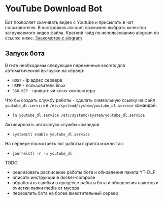 # YouTube Download Bot

Бот позволяет скачивать видео с Youtube и присылать в чат пользователю.
В настройках account возможно выбрать качество загружаемого видео файла.
Краткий гайд по использованию aiogram по ссылке ниже.
[Знакомство с aiogram](https://mastergroosha.github.io/telegram-tutorial-2/quickstart/)


## Запуск бота
В гите необходимы следующие переменные secrets для автоматической выгрузки на сервер:
- ```HOST``` - ip адрес сервера
- ```USER``` - пользователь linux
- ```SSH_KEY``` - приватный ключ компьютера

Что бы создать службу работы - сделать символьную ссылку на файл ```youtube_dl.service``` 
в ```/etc/systemd/system/youtube_dl.service``` командой:
- ```ln youtube_dl.service /etc/systemd/system/youtube_dl.service```

Активировать автозапуск службы командой
- ```systemctl enable youtube_dl.service```

На сервере посмотреть лог работы скрипта можно так:
- ```journalctl -r -u youtube_dl```

TODO
- реализовать расписание работы бота и обновления пакета YT-DLP
- описать инструкции в docker-compose
- обработать ошибки в процессе работы бота и обновления пакетов и очистки папки media от мусора
- перезалить бота на более вместительный сервер
